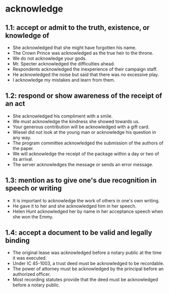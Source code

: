# acknowledge
## 1.1: accept or admit to the truth, existence, or knowledge of

  *  She acknowledged that she might have forgotten his name.
  *  The Crown Prince was acknowledged as the true heir to the throne.
  *  We do not acknowledge your gods.
  *  Mr. Specter acknowledged the difficulties ahead.
  *  Respondents acknowledged the inexperience of their campaign staff.
  *  He acknowledged the noise but said that there was no excessive play.
  *  I acknowledge my mistakes and learn from them.

## 1.2: respond or show awareness of the receipt of an act

  *  She acknowledged his compliment with a smile.
  *  We must acknowledge the kindness she showed towards us.
  *  Your generous contribution will be acknowledged with a gift card.
  *  Wiesel did not look at the young man or acknowledge his question in any way.
  *  The program committee acknowledged the submission of the authors of the paper.
  *  We will acknowledge the receipt of the package within a day or two of its arrival.
  *  The server acknowledges the message or sends an error message.

## 1.3: mention as to give one's due recognition in speech or writing

  *  It is important to acknowledge the work of others in one's own writing.
  *  He gave it to her and she acknowledged him in her speech.
  *  Helen Hunt acknowledged her by name in her acceptance speech when she won the Emmy.

## 1.4: accept a document to be valid and legally binding

  *  The original lease was acknowledged before a notary public at the time it was executed.
  *  Under IC 45-1003, a trust deed must be acknowledged to be recordable.
  *  The power of attorney must be acknowledged by the principal before an authorized officer.
  *  Most recording statutes provide that the deed must be acknowledged before a notary public.
